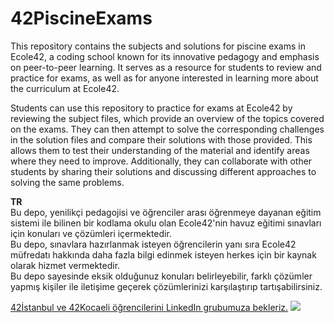 # 42PiscineExams
This repository contains the subjects and solutions for piscine exams in Ecole42, a coding school known for its innovative pedagogy and emphasis on peer-to-peer learning. 
It serves as a resource for students to review and practice for exams, as well as for anyone interested in learning more about the curriculum at Ecole42.

Students can use this repository to practice for exams at Ecole42 by reviewing the subject files, which provide an overview of the topics covered on the exams. 
They can then attempt to solve the corresponding challenges in the solution files and compare their solutions with those provided. 
This allows them to test their understanding of the material and identify areas where they need to improve. 
Additionally, they can collaborate with other students by sharing their solutions and discussing different approaches to solving the same problems.  

**TR**  
Bu depo, yenilikçi pedagojisi ve öğrenciler arası öğrenmeye dayanan eğitim sistemi ile bilinen bir kodlama okulu olan Ecole42'nin havuz eğitimi sınavları için konuları ve çözümleri içermektedir.  
Bu depo, sınavlara hazırlanmak isteyen öğrencilerin yanı sıra Ecole42 müfredatı hakkında daha fazla bilgi edinmek isteyen herkes için bir kaynak olarak hizmet vermektedir.  
Bu depo sayesinde eksik olduğunuz konuları belirleyebilir, farklı çözümler yapmış kişiler ile iletişime geçerek çözümlerinizi karşılaştırıp tartışabilirsiniz.  

[42İstanbul ve 42Kocaeli öğrencilerini LinkedIn grubumuza bekleriz.](https://www.linkedin.com/groups/9313681/
)
![](https://visitor-badge.glitch.me/badge?page_id=MertCatalkaya)
